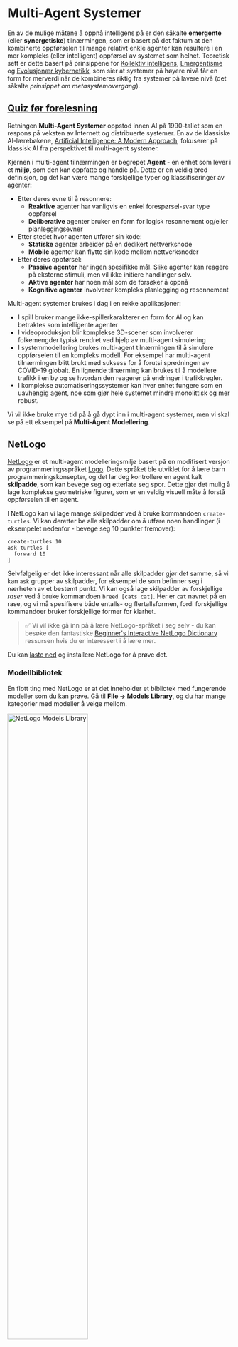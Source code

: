 <!--
CO_OP_TRANSLATOR_METADATA:
{
  "original_hash": "38a1185ae3d54b180378bbd71ae3ef16",
  "translation_date": "2025-09-23T09:37:47+00:00",
  "source_file": "lessons/6-Other/23-MultiagentSystems/README.md",
  "language_code": "no"
}
-->
# Multi-Agent Systemer

En av de mulige måtene å oppnå intelligens på er den såkalte **emergente** (eller **synergetiske**) tilnærmingen, som er basert på det faktum at den kombinerte oppførselen til mange relativt enkle agenter kan resultere i en mer kompleks (eller intelligent) oppførsel av systemet som helhet. Teoretisk sett er dette basert på prinsippene for [Kollektiv intelligens](https://en.wikipedia.org/wiki/Collective_intelligence), [Emergentisme](https://en.wikipedia.org/wiki/Global_brain) og [Evolusjonær kybernetikk](https://en.wikipedia.org/wiki/Global_brain), som sier at systemer på høyere nivå får en form for merverdi når de kombineres riktig fra systemer på lavere nivå (det såkalte *prinsippet om metasystemovergang*).

## [Quiz før forelesning](https://ff-quizzes.netlify.app/en/ai/quiz/45)

Retningen **Multi-Agent Systemer** oppstod innen AI på 1990-tallet som en respons på veksten av Internett og distribuerte systemer. En av de klassiske AI-lærebøkene, [Artificial Intelligence: A Modern Approach](https://en.wikipedia.org/wiki/Artificial_Intelligence:_A_Modern_Approach), fokuserer på klassisk AI fra perspektivet til multi-agent systemer.

Kjernen i multi-agent tilnærmingen er begrepet **Agent** - en enhet som lever i et **miljø**, som den kan oppfatte og handle på. Dette er en veldig bred definisjon, og det kan være mange forskjellige typer og klassifiseringer av agenter:

* Etter deres evne til å resonnere:
   - **Reaktive** agenter har vanligvis en enkel forespørsel-svar type oppførsel
   - **Deliberative** agenter bruker en form for logisk resonnement og/eller planleggingsevner
* Etter stedet hvor agenten utfører sin kode:
   - **Statiske** agenter arbeider på en dedikert nettverksnode
   - **Mobile** agenter kan flytte sin kode mellom nettverksnoder
* Etter deres oppførsel:
   - **Passive agenter** har ingen spesifikke mål. Slike agenter kan reagere på eksterne stimuli, men vil ikke initiere handlinger selv.
   - **Aktive agenter** har noen mål som de forsøker å oppnå
   - **Kognitive agenter** involverer kompleks planlegging og resonnement

Multi-agent systemer brukes i dag i en rekke applikasjoner:

* I spill bruker mange ikke-spillerkarakterer en form for AI og kan betraktes som intelligente agenter
* I videoproduksjon blir komplekse 3D-scener som involverer folkemengder typisk rendret ved hjelp av multi-agent simulering
* I systemmodellering brukes multi-agent tilnærmingen til å simulere oppførselen til en kompleks modell. For eksempel har multi-agent tilnærmingen blitt brukt med suksess for å forutsi spredningen av COVID-19 globalt. En lignende tilnærming kan brukes til å modellere trafikk i en by og se hvordan den reagerer på endringer i trafikkregler.
* I komplekse automatiseringssystemer kan hver enhet fungere som en uavhengig agent, noe som gjør hele systemet mindre monolittisk og mer robust.

Vi vil ikke bruke mye tid på å gå dypt inn i multi-agent systemer, men vi skal se på ett eksempel på **Multi-Agent Modellering**.

## NetLogo

[NetLogo](https://ccl.northwestern.edu/netlogo/) er et multi-agent modelleringsmiljø basert på en modifisert versjon av programmeringsspråket [Logo](https://en.wikipedia.org/wiki/Logo_(programming_language)). Dette språket ble utviklet for å lære barn programmeringskonsepter, og det lar deg kontrollere en agent kalt **skilpadde**, som kan bevege seg og etterlate seg spor. Dette gjør det mulig å lage komplekse geometriske figurer, som er en veldig visuell måte å forstå oppførselen til en agent.

I NetLogo kan vi lage mange skilpadder ved å bruke kommandoen `create-turtles`. Vi kan deretter be alle skilpadder om å utføre noen handlinger (i eksempelet nedenfor - bevege seg 10 punkter fremover):

```
create-turtles 10
ask turtles [
  forward 10
]
```

Selvfølgelig er det ikke interessant når alle skilpadder gjør det samme, så vi kan `ask` grupper av skilpadder, for eksempel de som befinner seg i nærheten av et bestemt punkt. Vi kan også lage skilpadder av forskjellige *raser* ved å bruke kommandoen `breed [cats cat]`. Her er `cat` navnet på en rase, og vi må spesifisere både entalls- og flertallsformen, fordi forskjellige kommandoer bruker forskjellige former for klarhet.

> ✅ Vi vil ikke gå inn på å lære NetLogo-språket i seg selv - du kan besøke den fantastiske [Beginner's Interactive NetLogo Dictionary](https://ccl.northwestern.edu/netlogo/bind/) ressursen hvis du er interessert i å lære mer.

Du kan [laste ned](https://ccl.northwestern.edu/netlogo/download.shtml) og installere NetLogo for å prøve det.

### Modellbibliotek

En flott ting med NetLogo er at det inneholder et bibliotek med fungerende modeller som du kan prøve. Gå til **File &rightarrow; Models Library**, og du har mange kategorier med modeller å velge mellom.

<img alt="NetLogo Models Library" src="images/NetLogo-ModelLib.png" width="60%"/>

> Et skjermbilde av modellbiblioteket av Dmitry Soshnikov

Du kan åpne en av modellene, for eksempel **Biology &rightarrow; Flocking**.

### Hovedprinsipper

Etter å ha åpnet modellen, kommer du til hovedskjermen i NetLogo. Her er et eksempel på en modell som beskriver populasjonen av ulver og sauer, gitt begrensede ressurser (gress).

![NetLogo Main Screen](../../../../../translated_images/NetLogo-Main.32653711ec1a01b3cab22ec0b148e64193d0b979b055285bef329d5e3d6958c5.no.png)

> Skjermbilde av Dmitry Soshnikov

På denne skjermen kan du se:

* **Grensesnitt**-seksjonen som inneholder:
  - Hovedfeltet, hvor alle agenter lever
  - Ulike kontroller: knapper, glidere, osv.
  - Grafer som du kan bruke til å vise parametere for simuleringen
* **Kode**-fanen som inneholder editoren, hvor du kan skrive NetLogo-programmet

I de fleste tilfeller vil grensesnittet ha en **Setup**-knapp, som initialiserer simuleringsstatusen, og en **Go**-knapp som starter utførelsen. Disse håndteres av tilsvarende håndterere i koden som ser slik ut:

```
to go [
...
]
```

NetLogos verden består av følgende objekter:

* **Agenter** (skilpadder) som kan bevege seg over feltet og gjøre noe. Du gir kommandoer til agenter ved å bruke syntaksen `ask turtles [...]`, og koden i klammer utføres av alle agenter i *skilpaddemodus*.
* **Patches** er firkantede områder på feltet, hvor agenter lever. Du kan referere til alle agenter på samme patch, eller du kan endre patch-farger og noen andre egenskaper. Du kan også `ask patches` om å gjøre noe.
* **Observer** er en unik agent som kontrollerer verden. Alle knapphåndterere utføres i *observatørmodus*.

> ✅ Det vakre med et multi-agent miljø er at koden som kjører i skilpaddemodus eller patch-modus utføres samtidig av alle agenter parallelt. Dermed kan du ved å skrive litt kode og programmere oppførselen til en individuell agent, skape kompleks oppførsel av simuleringssystemet som helhet.

### Flocking

Som et eksempel på multi-agent oppførsel, la oss se på **[Flocking](https://en.wikipedia.org/wiki/Flocking_(behavior))**. Flocking er et komplekst mønster som ligner veldig på hvordan fugleflokker flyr. Når du ser dem fly, kan du tro at de følger en slags kollektiv algoritme, eller at de har en form for *kollektiv intelligens*. Men denne komplekse oppførselen oppstår når hver individuell agent (i dette tilfellet en *fugl*) kun observerer noen andre agenter innen kort avstand fra seg, og følger tre enkle regler:

* **Justering** - den styrer mot den gjennomsnittlige retningen til nærliggende agenter
* **Samhold** - den prøver å styre mot den gjennomsnittlige posisjonen til naboer (*langdistanse tiltrekning*)
* **Separasjon** - når den kommer for nær andre fugler, prøver den å bevege seg bort (*kortdistanse frastøtning*)

Du kan kjøre flocking-eksempelet og observere oppførselen. Du kan også justere parametere, som *grad av separasjon* eller *synsrekkevidde*, som definerer hvor langt hver fugl kan se. Merk at hvis du reduserer synsrekkevidden til 0, blir alle fugler blinde, og flocking stopper. Hvis du reduserer separasjonen til 0, samler alle fugler seg i en rett linje.

> ✅ Bytt til **Kode**-fanen og se hvor de tre reglene for flocking (justering, samhold og separasjon) er implementert i koden. Legg merke til hvordan vi kun refererer til de agentene som er innen synsrekkevidde.

### Andre modeller å utforske

Det finnes noen flere interessante modeller du kan eksperimentere med:

* **Art &rightarrow; Fireworks** viser hvordan et fyrverkeri kan betraktes som en kollektiv oppførsel av individuelle ildstrømmer
* **Social Science &rightarrow; Traffic Basic** og **Social Science &rightarrow; Traffic Grid** viser modellen av bytrafikk i 1D og 2D Grid med eller uten trafikklys. Hver bil i simuleringen følger følgende regler:
   - Hvis plassen foran er tom - akselerer (opp til en viss maks hastighet)
   - Hvis den ser et hinder foran - brems (og du kan justere hvor langt en sjåfør kan se)
* **Social Science &rightarrow; Party** viser hvordan folk grupperer seg under en cocktailfest. Du kan finne kombinasjonen av parametere som fører til den raskeste økningen i gruppens lykke.

Som du kan se fra disse eksemplene, kan multi-agent simuleringer være en nyttig måte å forstå oppførselen til et komplekst system bestående av individer som følger samme eller lignende logikk. Det kan også brukes til å kontrollere virtuelle agenter, som [NPCs](https://en.wikipedia.org/wiki/NPC) i dataspill, eller agenter i 3D-animerte verdener.

## Deliberative Agenter

Agentene beskrevet ovenfor er veldig enkle og reagerer på endringer i miljøet ved hjelp av en form for algoritme. Som sådan er de **reaktive agenter**. Imidlertid kan agenter noen ganger resonnere og planlegge sine handlinger, i hvilket tilfelle de kalles **deliberative**.

Et typisk eksempel kan være en personlig agent som mottar en instruksjon fra et menneske om å bestille en ferietur. Anta at det finnes mange agenter på internett som kan hjelpe den. Den bør da kontakte andre agenter for å se hvilke flyreiser som er tilgjengelige, hva hotellprisene er for forskjellige datoer, og prøve å forhandle frem den beste prisen. Når ferieplanen er fullført og bekreftet av eieren, kan den gå videre med bestillingen.

For å gjøre dette må agenter **kommunisere**. For vellykket kommunikasjon trenger de:

* Noen **standard språk for å utveksle kunnskap**, som [Knowledge Interchange Format](https://en.wikipedia.org/wiki/Knowledge_Interchange_Format) (KIF) og [Knowledge Query and Manipulation Language](https://en.wikipedia.org/wiki/Knowledge_Query_and_Manipulation_Language) (KQML). Disse språkene er designet basert på [Speech Act theory](https://en.wikipedia.org/wiki/Speech_act).
* Disse språkene bør også inkludere noen **protokoller for forhandlinger**, basert på forskjellige **auksjonstyper**.
* En **felles ontologi** å bruke, slik at de refererer til de samme begrepene og kjenner deres semantikk
* En måte å **oppdage** hva forskjellige agenter kan gjøre, også basert på en form for ontologi

Deliberative agenter er mye mer komplekse enn reaktive, fordi de ikke bare reagerer på endringer i miljøet, de bør også kunne *initiere* handlinger. En av de foreslåtte arkitekturene for deliberative agenter er den såkalte Belief-Desire-Intention (BDI) agenten:

* **Beliefs** utgjør et sett med kunnskap om agentens miljø. Det kan struktureres som en kunnskapsbase eller et sett med regler som en agent kan bruke på en spesifikk situasjon i miljøet.
* **Desires** definerer hva en agent ønsker å gjøre, dvs. dens mål. For eksempel er målet til den personlige assistentagenten ovenfor å bestille en tur, og målet til en hotellagent er å maksimere profitt.
* **Intentions** er spesifikke handlinger som en agent planlegger for å oppnå sine mål. Handlinger endrer typisk miljøet og forårsaker kommunikasjon med andre agenter.

Det finnes noen plattformer tilgjengelig for å bygge multi-agent systemer, som [JADE](https://jade.tilab.com/). [Denne artikkelen](https://arxiv.org/ftp/arxiv/papers/2007/2007.08961.pdf) inneholder en gjennomgang av multi-agent plattformer, sammen med en kort historie om multi-agent systemer og deres forskjellige bruksområder.

## Konklusjon

Multi-agent systemer kan ta svært forskjellige former og brukes i mange ulike applikasjoner. 
De fokuserer alle på den enklere oppførselen til en individuell agent, og oppnår mer kompleks oppførsel av det overordnede systemet på grunn av **synergetisk effekt**.

## 🚀 Utfordring

Ta denne leksjonen til den virkelige verden og prøv å konseptualisere et multi-agent system som kan løse et problem. Hva, for eksempel, ville et multi-agent system måtte gjøre for å optimalisere en skolebussrute? Hvordan kunne det fungere i et bakeri?

## [Quiz etter forelesning](https://ff-quizzes.netlify.app/en/ai/quiz/46)

## Gjennomgang & Selvstudium

Undersøk bruken av denne typen systemer i industrien. Velg et domene som produksjon eller videospillindustrien og oppdag hvordan multi-agent systemer kan brukes til å løse unike problemer.

## [NetLogo Oppgave](assignment.md)

---

